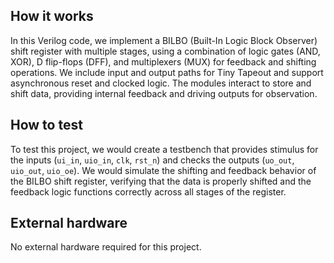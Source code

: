 <!---

This file is used to generate your project datasheet. Please fill in the information below and delete any unused
sections.

You can also include images in this folder and reference them in the markdown. Each image must be less than
512 kb in size, and the combined size of all images must be less than 1 MB.
-->

## How it works

In this Verilog code, we implement a BILBO (Built-In Logic Block Observer) shift register with multiple stages, using a combination of logic gates (AND, XOR), D flip-flops (DFF), and multiplexers (MUX) for feedback and shifting operations. We include input and output paths for Tiny Tapeout and support asynchronous reset and clocked logic. The modules interact to store and shift data, providing internal feedback and driving outputs for observation.

## How to test

To test this project, we would create a testbench that provides stimulus for the inputs (`ui_in`, `uio_in`, `clk`, `rst_n`) and checks the outputs (`uo_out`, `uio_out`, `uio_oe`). We would simulate the shifting and feedback behavior of the BILBO shift register, verifying that the data is properly shifted and the feedback logic functions correctly across all stages of the register.

## External hardware

No external hardware required for this project.
